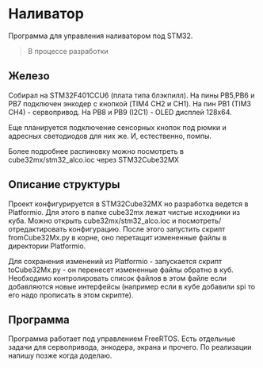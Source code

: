 # Наливатор

Программа для управления наливатором под STM32. 

> В процессе разработки

## Железо

Собирал на STM32F401CCU6 (плата типа блэкпилл).
На пины PB5,PB6 и PB7 подключен энкодер с кнопкой (TIM4 CH2 и CH1). На пин PB1 (TIM3 CH4) - сервопривод. На PB8 и PB9 (I2C1) - OLED дисплей 128x64.

Еще планируется подключение сенсорных кнопок под рюмки и адресных светодиодов для них же. И, естественно, помпы.

Более подробнее распиновку можно посмотреть в cube32mx/stm32_alco.ioc через STM32Cube32MX

## Описание структуры

Проект конфигурируется в STM32Cube32MX но разработка ведется в Platformio. Для этого в папке cube32mx лежат чистые исходники из куба. Можно открыть cube32mx/stm32_alco.ioc и посмотреть/отредактировать конфигурацию. После этого запустить скрипт fromCube32Mx.py в корне, оно перетащит измененные файлы в директории Platformio.

Для сохранения изменений из Platformio - запускается скрипт toCube32Mx.py - он перенесет измененные файлы обратно в куб. Необходимо контролировать список файлов в этом файле если добавляются новые интерфейсы (например если в кубе добавили spi то его надо прописать в этом скрипте).

## Программа

Программа работает под управлением FreeRTOS. Есть отдельные задачи для сервопривода, энкодера, экрана и прочего. По реализации напишу позже когда доделаю.